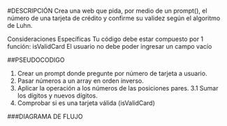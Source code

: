 #DESCRIPCIÓN
Crea una web que pida, por medio de un prompt(), el número de una tarjeta de crédito y confirme su validez según el algoritmo de Luhn.

Consideraciones Específicas
Tu código debe estar compuesto por 1 función: isValidCard
El usuario no debe poder ingresar un campo vacío


##PSEUDOCODIGO
1. Crear un prompt donde pregunte por número de tarjeta a usuario.
2. Pasar números a un array en orden inverso.
3. Aplicar la operación a los números de las posiciones pares.
    3.1 Sumar los dígitos y nuevos dígitos.
5. Comprobar si es una tarjeta válida (isValidCard)


###DIAGRAMA DE FLUJO
